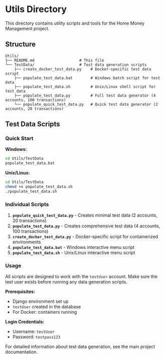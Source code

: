 # Utils Directory

This directory contains utility scripts and tools for the Home Money Management project.

## Structure

```
Utils/
├── README.md                    # This file
└── TestData/                    # Test data generation scripts
    ├── create_docker_test_data.py    # Docker-specific test data script
    ├── populate_test_data.bat        # Windows batch script for test data
    ├── populate_test_data.sh         # Unix/Linux shell script for test data
    ├── populate_test_data.py         # Full test data generator (4 accounts, 100 transactions)
    └── populate_quick_test_data.py   # Quick test data generator (2 accounts, 20 transactions)
```

## Test Data Scripts

### Quick Start

**Windows:**

```bash
cd Utils/TestData
populate_test_data.bat
```

**Unix/Linux:**

```bash
cd Utils/TestData
chmod +x populate_test_data.sh
./populate_test_data.sh
```

### Individual Scripts

1. **`populate_quick_test_data.py`** - Creates minimal test data (2 accounts, 20 transactions)
2. **`populate_test_data.py`** - Creates comprehensive test data (4 accounts, 100 transactions)
3. **`create_docker_test_data.py`** - Docker-specific script for containerized environments
4. **`populate_test_data.bat`** - Windows interactive menu script
5. **`populate_test_data.sh`** - Unix/Linux interactive menu script

### Usage

All scripts are designed to work with the `testUser` account. Make sure the test user exists before running any data generation scripts.

**Prerequisites:**

- Django environment set up
- `testUser` created in the database
- For Docker: containers running

**Login Credentials:**

- Username: `testUser`
- Password: `testpass123`

For detailed information about test data generation, see the main project documentation.
